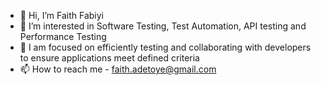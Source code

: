 - 👋 Hi, I’m Faith Fabiyi
- 👀 I’m interested in Software Testing, Test Automation, API testing and Performance Testing
- 🌱 I am focused on efficiently testing and collaborating with developers to ensure applications meet defined criteria
- 📫 How to reach me - faith.adetoye@gmail.com

<!---
Faith-Fabiyi/Faith-Fabiyi is a ✨ special ✨ repository because its `README.md` (this file) appears on your GitHub profile.
You can click the Preview link to take a look at your changes.
--->
